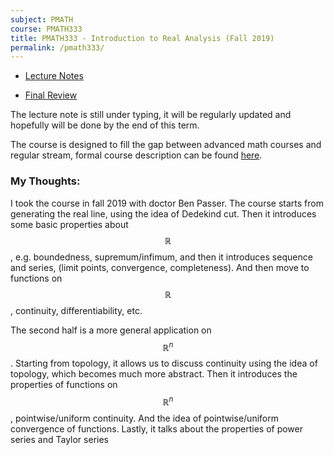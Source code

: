 ```yaml
---
subject: PMATH
course: PMATH333
title: PMATH333 - Introduction to Real Analysis (Fall 2019)
permalink: /pmath333/
---
```


- [Lecture Notes](../notes-pdf/PMATH333.pdf)

- [Final Review](../notes-pdf/PMATH333Final.pdf)

The lecture note is still under typing, it will be regularly updated and hopefully will be done by the end of this term.

The course is designed to fill the gap between advanced math courses and regular stream, formal course description can be found [here](https://ugradcalendar.uwaterloo.ca/courses/PMATH/333).

### My Thoughts:

I took the course in fall 2019 with doctor Ben Passer. The course starts from generating the real line, using the idea of Dedekind cut. Then it introduces some basic properties about $$\mathbb{R}$$, e.g. boundedness, supremum/infimum, and then it introduces sequence and series, (limit points, convergence, completeness). And then move to functions on $$\mathbb{R}$$, continuity, differentiability, etc.

The second half is a more general application on $$\mathbb{R}^n$$. Starting from topology, it allows us to discuss continuity using the idea of topology, which becomes much more abstract. Then it introduces the properties of functions on $$\mathbb{R}^n$$, pointwise/uniform continuity. And the idea of pointwise/uniform convergence of functions. Lastly, it talks about the properties of power series and Taylor series

